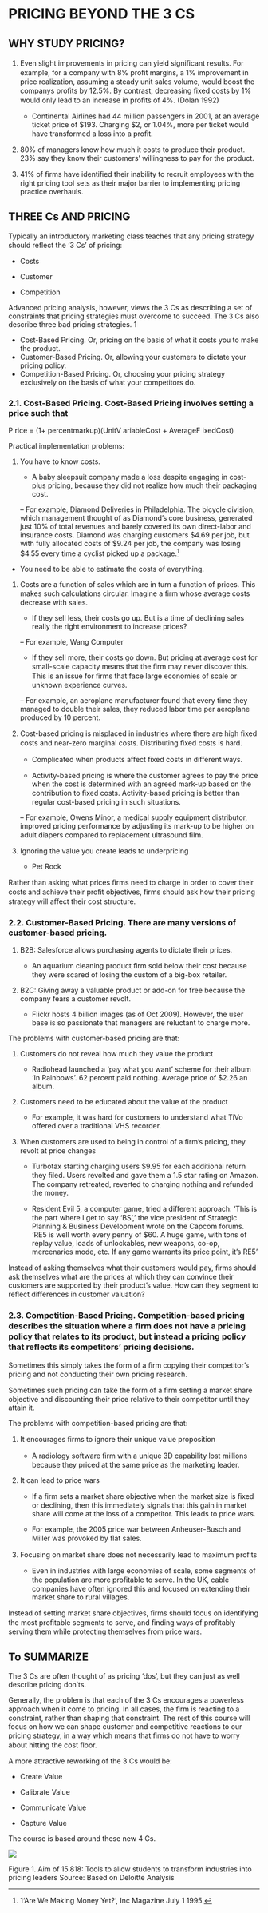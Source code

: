 # PRICING BEYOND THE 3 CS 

## WHY STUDY PRICING? 

1. Even slight improvements in pricing can yield signiﬁcant results. For example, for a company with 8\% proﬁt margins, a 1\% improvement in price realization, assuming a steady unit sales volume, would boost the companys proﬁts by 12.5\%. By contrast, decreasing ﬁxed costs by 1\% would only lead to an increase in proﬁts of 4\%. (Dolan 1992) 

    - Continental Airlines had 44 million passengers in 2001, at an average ticket price of \$193. Charging \$2, or 1.04\%, more per ticket would have transformed a loss into a proﬁt. 

1. 80\% of managers know how much it costs to produce their product. 23\% say they know their customers’ willingness to pay for the product. 

1. 41\% of ﬁrms have identiﬁed their inability to recruit employees with the right pricing tool sets as their major barrier to implementing pricing practice overhauls. 

## THREE Cs AND PRICING

Typically an introductory marketing class teaches that any pricing strategy should reﬂect the ‘3 Cs’ of pricing: 

- Costs

- Customer

- Competition 

Advanced pricing analysis, however, views the 3 Cs as describing a set of constraints that pricing strategies must overcome to succeed. The 3 Cs also describe three bad pricing strategies. 1 

- Cost-Based Pricing. Or, pricing on the basis of what it costs you to make the product. 
- Customer-Based Pricing. Or, allowing your customers to dictate your pricing policy. 
- Competition-Based Pricing. Or, choosing your pricing strategy exclusively on the basis of what your competitors do. 

### 2.1. Cost-Based Pricing. Cost-Based Pricing involves setting a price such that 

P rice = (1+ percentmarkup)(UnitV ariableCost + AverageF ixedCost) 

Practical implementation problems: 

1. You have to know costs. 

    - A baby sleepsuit company made a loss despite engaging in cost-plus pricing, because they did not realize how much their packaging cost. 

    – For example, Diamond Deliveries in Philadelphia. The bicycle division, which management thought of as Diamond’s core business, generated just 10\% of total revenues and barely covered its own direct-labor and insurance costs. Diamond was charging customers \$4.69 per job, but with fully allocated costs of \$9.24 per job, the company was losing \$4.55 every time a cyclist picked up a package.[^a1] 
- You need to be able to estimate the costs of everything. 

[^a1]: 1‘Are We Making Money Yet?’, Inc Magazine July 1 1995. 

1. Costs are a function of sales which are in turn a function of prices. This makes such calculations circular. Imagine a ﬁrm whose average costs decrease with sales. 

    - If they sell less, their costs go up. But is a time of declining sales really the right environment to increase prices? 

    – For example, Wang Computer 

    - If they sell more, their costs go down. But pricing at average cost for small-scale capacity means that the ﬁrm may never discover this. This is an issue for ﬁrms that face large economies of scale or unknown experience curves. 

    – For example, an aeroplane manufacturer found that every time they managed to double their sales, they reduced labor time per aeroplane produced by 10 percent. 

1. Cost-based pricing is misplaced in industries where there are high ﬁxed costs and near-zero marginal costs. Distributing ﬁxed costs is hard. 

    - Complicated when products aﬀect ﬁxed costs in diﬀerent ways. 

    - Activity-based pricing is where the customer agrees to pay the price when the cost is determined with an agreed mark-up based on the contribution to ﬁxed costs. Activity-based pricing is better than regular cost-based pricing in such situations. 

    – For example, Owens Minor, a medical supply equipment distributor, improved pricing performance by adjusting its mark-up to be higher on adult diapers compared to replacement ultrasound ﬁlm. 

1. Ignoring the value you create leads to underpricing

    - Pet Rock

Rather than asking what prices ﬁrms need to charge in order to cover their costs and achieve their proﬁt objectives, ﬁrms should ask how their pricing strategy will aﬀect their cost structure. 

### 2.2. Customer-Based Pricing. There are many versions of customer-based pricing. 

1. B2B: Salesforce allows purchasing agents to dictate their prices. 

    - An aquarium cleaning product ﬁrm sold below their cost because they were scared of losing the custom of a big-box retailer. 

1. B2C: Giving away a valuable product or add-on for free because the company fears a customer revolt. 

    - Flickr hosts 4 billion images (as of Oct 2009). However, the user base is so passionate that managers are reluctant to charge more.

The problems with customer-based pricing are that:

1. Customers do not reveal how much they value the product 

    - Radiohead launched a ‘pay what you want’ scheme for their album ‘In Rainbows’. 62 percent paid nothing. Average price of \$2.26 an album. 

1. Customers need to be educated about the value of the product 

    - For example, it was hard for customers to understand what TiVo offered over a traditional VHS recorder. 

1. When customers are used to being in control of a ﬁrm’s pricing, they revolt at price changes 

    - Turbotax starting charging users \$9.95 for each additional return they ﬁled. Users revolted and gave them a 1.5 star rating on Amazon. The company retreated, reverted to charging nothing and refunded the money. 

    - Resident Evil 5, a computer game, tried a diﬀerent approach: ‘This is the part where I get to say ‘BS’,’ the vice president of Strategic Planning &amp; Business Development wrote on the Capcom forums. ‘RE5 is well worth every penny of \$60. A huge game, with tons of replay value, loads of unlockables, new weapons, co-op, mercenaries mode, etc. If any game warrants its price point, it’s RE5’ 

Instead of asking themselves what their customers would pay, ﬁrms should ask themselves what are the prices at which they can convince their customers are supported by their product’s value. How can they segment to reﬂect diﬀerences in customer valuation? 

### 2.3. Competition-Based Pricing. Competition-based pricing describes the situation where a ﬁrm does not have a pricing policy that relates to its product, but instead a pricing policy that reﬂects its competitors’ pricing decisions. 

Sometimes this simply takes the form of a ﬁrm copying their competitor’s pricing and not conducting their own pricing research. 

Sometimes such pricing can take the form of a ﬁrm setting a market share objective and discounting their price relative to their competitor until they attain it. 

The problems with competition-based pricing are that: 

1. It encourages ﬁrms to ignore their unique value proposition 

    - A radiology software ﬁrm with a unique 3D capability lost millions because they priced at the same price as the marketing leader. 

1. It can lead to price wars 

    - If a ﬁrm sets a market share objective when the market size is ﬁxed or declining, then this immediately signals that this gain in market share will come at the loss of a competitor. This leads to price wars. 

    - For example, the 2005 price war between Anheuser-Busch and Miller was provoked by ﬂat sales. 

1. Focusing on market share does not necessarily lead to maximum proﬁts 

    - Even in industries with large economies of scale, some segments of the population are more proﬁtable to serve. In the UK, cable companies have often ignored this and focused on extending their market share to rural villages. 

Instead of setting market share objectives, ﬁrms should focus on identifying the most proﬁtable segments to serve, and ﬁnding ways of proﬁtably serving them while protecting themselves from price wars. 

## To SUMMARIZE

The 3 Cs are often thought of as pricing ‘dos’, but they can just as well describe pricing don’ts. 

Generally, the problem is that each of the 3 Cs encourages a powerless approach when it come to pricing. In all cases, the ﬁrm is reacting to a constraint, rather than shaping that constraint. The rest of this course will focus on how we can shape customer and competitive reactions to our pricing strategy, in a way which means that ﬁrms do not have to worry about hitting the cost ﬂoor. 

A more attractive reworking of the 3 Cs would be: 

-  Create Value 

-  Calibrate Value 

-  Communicate Value 

-  Capture Value

The course is based around these new 4 Cs.

![](images/Lecture01PricingBeyondthe3Cs_img_0.jpg)

Figure 1. Aim of 15.818: Tools to allow students to transform industries into pricing leaders Source: Based on Deloitte Analysis 
